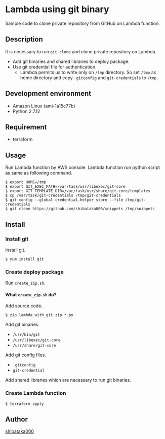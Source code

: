 # Lambda using git binary

Sample code to clone private repository from GitHub on Lambda function.

## Description
It is necessary to run `git clone` and clone private repository on Lambda.

- Add git binaries and shared libraries to deploy package.
- Use git credential file for authentication.
	- Lambda permits us to write only on `/tmp` directory.
	So set `/tmp` as home directory and copy `.gitconfig` and `git-credentials` to `/tmp`.


## Development environment
- Amazon Linux (ami-1a15c77b)
- Python 2.7.12

## Requirement
- terraform

## Usage
Run Lambda function by AWS console.
Lambda function run python script as same as following command.

```
$ export HOME=/tmp
$ export GIT_EXEC_PATH=/var/task/usr/libexec/git-core
$ export GIT_TEMPLATE_DIR=/var/task/usr/share/git-core/templates
$ cp /var/task/git-credentials /tmp/git-credentials
$ git config --global credential.helper store --file /tmp/git-credentials
$ git clone https://github.com/shibataka000/snippets /tmp/snippets
```

## Install

### Install git
Install git.

```
$ yum install git
```

### Create deploy package
Run `create_zip.sh`.


#### What `create_zip.sh` do?
Add source code.

```
$ zip lambda_with_git.zip *.py
```

Add git binaries.

- `/usr/bin/git`
- `/usr/libexec/git-core`
- `/usr/share/git-core`

Add git config files.

- `.gitconfig`
- `git-credential`

Add shared libraries which are necessary to run git binaries.

### Create Lambda function
```
$ terraform apply
```

## Author
[shibataka000](https://github.com/shibataka000)
